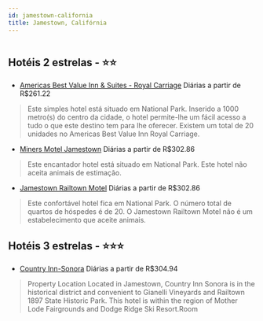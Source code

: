 ```yaml
---
id: jamestown-california
title: Jamestown, Califórnia
---
```


<center><img src="http://photos.hotelbeds.com/giata/17/172567/172567a_hb_a_001.jpg" alt="" /></center>


## Hotéis 2 estrelas - ⭐️⭐️

-    [Americas Best Value Inn & Suites - Royal Carriage](https://www.hurb.com/hoteis/jamestown/americas-best-value-inn-suites-royal-carriage-JNP-JP095460?cmp=18055) Diárias a partir de R$261.22
   > Este simples hotel está situado em National Park. Inserido a 1000 metro(s) do centro da cidade, o hotel permite-lhe um fácil acesso a tudo o que este destino tem para lhe oferecer. Existem um total de 20 unidades no Americas Best Value Inn Royal Carriage.
-    [Miners Motel Jamestown](https://www.hurb.com/hoteis/jamestown/miners-motel-jamestown-JNP-JP836298?cmp=18055) Diárias a partir de R$302.86
   > Este encantador hotel está situado em National Park. Este hotel não aceita animais de estimação. 
-    [Jamestown Railtown Motel](https://www.hurb.com/hoteis/jamestown/jamestown-railtown-motel-JNP-JP764959?cmp=18055) Diárias a partir de R$302.86
   > Este confortável hotel fica em National Park. O número total de quartos de hóspedes é de 20. O Jamestown Railtown Motel não é um estabelecimento que aceite animais. 

## Hotéis 3 estrelas - ⭐️⭐️⭐️

-    [Country Inn-Sonora](https://www.hurb.com/hoteis/jamestown/country-inn-sonora-JNP-JP848009?cmp=18055) Diárias a partir de R$304.94
   > Property Location Located in Jamestown, Country Inn Sonora is in the historical district and convenient to Gianelli Vineyards and Railtown 1897 State Historic Park. This hotel is within the region of Mother Lode Fairgrounds and Dodge Ridge Ski Resort.Room
